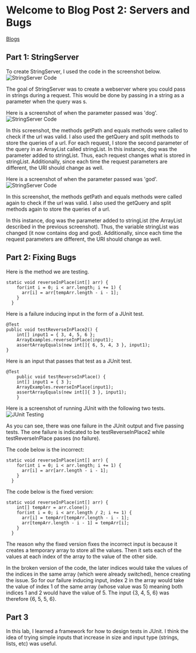 # Welcome to Blog Post 2: Servers and Bugs

[Blogs](https://ashishsdalvi.github.io/cse15l-lab-reports/testing)


## Part 1: StringServer

To create StringServer, I used the code in the screenshot below.
![StringServer Code](https://ashishsdalvi.github.io/cse15l-lab-reports/StringServerCode.png)

The goal of StringServer was to create a webserver where you could pass in strings during a request.
This would be done by passing in a string as a parameter when the query was s.

Here is a screenshot of when the parameter passed was 'dog'.
![StringServer Code](https://ashishsdalvi.github.io/cse15l-lab-reports/StringServer_dog.png)

In this screenshot, the methods getPath and equals methods were called to check if the url was valid.
I also used the getQuery and split methods to store the queries of a url.
For each request, I store the second parameter of the query in an ArrayList called stringList.
In this instance, dog was the parameter added to stringList.
Thus, each request changes what is stored in stringList.
Additionally, since each time the request parameters are different, the URI should change as well.



Here is a screenshot of when the parameter passed was 'god'.
![StringServer Code](https://ashishsdalvi.github.io/cse15l-lab-reports/StringServer_dog_god.png)

In this screenshot, the methods getPath and equals methods were called again to check if the url was valid.
I also used the getQuery and split methods again to store the queries of a url.

In this instance, dog was the parameter added to stringList (the ArrayList described in the previous screenshot).
Thus, the variable stringList was changed (it now contains dog and god).
Additionally, since each time the request parameters are different, the URI should change as well.


## Part 2: Fixing Bugs

Here is the method we are testing.
```
static void reverseInPlace(int[] arr) {
    for(int i = 0; i < arr.length; i += 1) {
      arr[i] = arr[tempArr.length - i - 1]; 
    }
  }
``` 

Here is a failure inducing input in the form of a JUnit test.
```
@Test 
public void testReverseInPlace2() {
    int[] input1 = { 3, 4, 5, 6 };
    ArrayExamples.reverseInPlace(input1);
    assertArrayEquals(new int[]{ 6, 5, 4, 3 }, input1);
}
```

Here is an input that passes that test as a JUnit test.
```
@Test 
	public void testReverseInPlace() {
    int[] input1 = { 3 };
    ArrayExamples.reverseInPlace(input1);
    assertArrayEquals(new int[]{ 3 }, input1);
	}
```

Here is a screenshot of running JUnit with the following two tests.
![JUnit Testing](https://ashishsdalvi.github.io/cse15l-lab-reports/JUnit_reverseInPlaceTest.png)


As you can see, there was one failure in the JUnit output and five passing tests. The one
failure is indicated to be testReverseInPlace2 while testReverseInPlace passes (no failure).

The code below is the incorrect:
```
static void reverseInPlace(int[] arr) {
    for(int i = 0; i < arr.length; i += 1) {
      arr[i] = arr[arr.length - i - 1]; 
    }
  }
```

The code below is the fixed version:
```
static void reverseInPlace(int[] arr) {
    int[] tempArr = arr.clone(); 
    for(int i = 0; i < arr.length / 2; i += 1) {
      arr[i] = tempArr[tempArr.length - i - 1];
      arr[tempArr.length - i - 1] = tempArr[i]; 
    }
  }
```

The reason why the fixed version fixes the incorrect input
is because it creates a temporary array to store all the values.
Then it sets each of the values at each index of the array to the value
of the other side.

In the broken version of the code, the later indices would take the values
of the indices in the same array (which were already switched), hence creating
the issue. So for our failure inducing input, index 2 in the array
would take the value of index 1 of the same array (whose value was 5) meaning
both indices 1 and 2 would have the value of 5. The input {3, 4, 5, 6}
was therefore {6, 5, 5, 6}. 


## Part 3
In this lab, I learned a framework for how to design tests in JUnit. I think
 the idea of trying simple inputs that increase in size and input type (strings,
 lists, etc) was useful.
